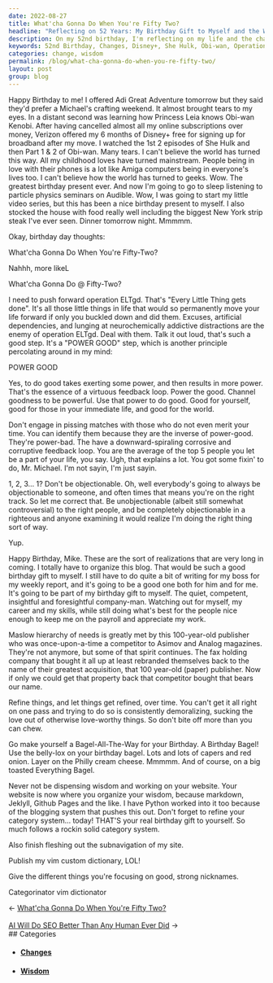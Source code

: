 ```yaml
---
date: 2022-08-27
title: What'cha Gonna Do When You're Fifty Two?
headline: "Reflecting on 52 Years: My Birthday Gift to Myself and the World"
description: On my 52nd birthday, I'm reflecting on my life and the changes that have occurred. I was pleasantly surprised to receive 6 months of free Disney+ from Verizon, and I watched She Hulk and Obi-wan, which brought tears to my eyes. I'm pushing forward with Operation ELTgd and the principle of 'Power Good', to help myself, those in my life, and the world. As a birthday gift to myself, I'm making a Bagel-All-The-Way.
keywords: 52nd Birthday, Changes, Disney+, She Hulk, Obi-wan, Operation ELTgd, Power Good, Bagel-All-The-Way, Belly-Lox, Capers, Red Onion, Philly Cream Cheese, Everything Bagel, Website, Wisdom, Category System, Subnavigation, Vim Custom Dictionary
categories: change, wisdom
permalink: /blog/what-cha-gonna-do-when-you-re-fifty-two/
layout: post
group: blog
---
```



Happy Birthday to me! I offered Adi Great Adventure tomorrow but they said
they'd prefer a Michael's crafting weekend. It almost brought tears to my eyes.
In a distant second was learning how Princess Leia knows Obi-wan Kenobi. After
having cancelled almost all my online subscriptions over money, Verizon offered
my 6 months of Disney+ free for signing up for broadband after my move. I
watched the 1st 2 episodes of She Hulk and then Part 1 & 2 of Obi-wan. Many
tears. I can't believe the world has turned this way. All my childhood loves
have turned mainstream. People being in love with their phones is a lot like
Amiga computers being in everyone's lives too. I can't believe how the world
has turned to geeks. Wow. The greatest birthday present ever. And now I'm going
to go to sleep listening to particle physics seminars on Audible. Wow, I was
going to start my little video series, but this has been a nice birthday
present to myself. I also stocked the house with food really well including the
biggest New York strip steak I've ever seen. Dinner tomorrow night. Mmmmm.

Okay, birthday day thoughts:

What'cha Gonna Do When You're Fifty-Two?

Nahhh, more likeL

What'cha Gonna Do @ Fifty-Two?

I need to push forward operation ELTgd. That's "Every Little Thing gets done".
It's all those little things in life that would so permanently move your life
forward if only you buckled down and did them. Excuses, artificial
dependencies, and lunging at neurochemically addictive distractions are the
enemy of operation ELTgd. Deal with them. Talk it out loud, that's such a good
step. It's a "POWER GOOD" step, which is another principle percolating around
in my mind:

POWER GOOD

Yes, to do good takes exerting some power, and then results in more power.
That's the essence of a virtuous feedback loop. Power the good. Channel
goodness to be powerful. Use that power to do good. Good for yourself, good for
those in your immediate life, and good for the world.

Don't engage in pissing matches with those who do not even merit your time. You
can identify them because they are the inverse of power-good. They're
power-bad. The have a downward-spiraling corrosive and corruptive feedback
loop. You are the average of the top 5 people you let be a part of your life,
you say. Ugh, that explains a lot. You got some fixin' to do, Mr. Michael. I'm
not sayin, I'm just sayin.

1, 2, 3... 1? Don't be objectionable. Oh, well everybody's going to always be
objectionable to someone, and often times that means you're on the right track.
So let me correct that. Be unobjectionable (albeit still somewhat
controversial) to the right people, and be completely objectionable in a
righteous and anyone examining it would realize I'm doing the right thing sort
of way.

Yup.

Happy Birthday, Mike. These are the sort of realizations that are very long in
coming. I totally have to organize this blog. That would be such a good
birthday gift to myself. I still have to do quite a bit of writing for my boss
for my weekly report, and it's going to be a good one both for him and for me.
It's going to be part of my birthday gift to myself. The quiet, competent,
insightful and foresightful company-man. Watching out for myself, my career and
my skills, while still doing what's best for the people nice enough to keep me
on the payroll and appreciate my work.

Maslow hierarchy of needs is greatly met by this 100-year-old publisher who was
once-upon-a-time a competitor to Asimov and Analog magazines. They're not
anymore, but some of that spirit continues. The fax holding company that bought
it all up at least rebranded themselves back to the name of their greatest
acquisition, that 100 year-old (paper) publisher. Now if only we could get that
property back that competitor bought that bears our name.

Refine things, and let things get refined, over time. You can't get it all
right on one pass and trying to do so is consistently demoralizing, sucking the
love out of otherwise love-worthy things. So don't bite off more than you can
chew.

Go make yourself a Bagel-All-The-Way for your Birthday. A Birthday Bagel! Use
the belly-lox on your birthday bagel. Lots and lots of capers and red onion.
Layer on the Philly cream cheese. Mmmmm. And of course, on a big toasted
Everything Bagel.

Never not be dispensing wisdom and working on your website. Your website is now
where you organize your wisdom, because markdown, Jeklyll, Github Pages and the
like. I have Python worked into it too because of the blogging system that
pushes this out. Don't forget to refine your category system... today! THAT'S
your real birthday gift to yourself. So much follows a rockin solid category
system.

Also finish fleshing out the subnavigation of my site.

Publish my vim custom dictionary, LOL!

Give the different things you're focusing on good, strong nicknames.

Categorinator
vim dictionator


<div class="arrow-links"><div class="post-nav-prev"><span class="arrow">&larr;&nbsp;</span><a href="/blog/what-cha-gonna-do-when-you-re-fifty-two/">What'cha Gonna Do When You're Fifty Two?</a></div> &nbsp; <div class="post-nav-next"><a href="/blog/ai-will-do-seo-better-than-any-human-ever-did/">AI Will Do SEO Better Than Any Human Ever Did</a><span class="arrow">&nbsp;&rarr;</span></div></div>
## Categories

<ul>
<li><h4><a href='/change/'>Changes</a></h4></li>
<li><h4><a href='/wisdom/'>Wisdom</a></h4></li></ul>